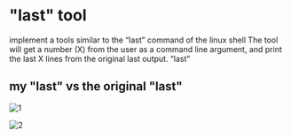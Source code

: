 # "last" tool
implement a tools similar to the “last” command of the linux shell
The tool will get a number (X) from the user as a command line argument, and print the last X lines from the original last output. “last”
## my "last" vs the original "last"
![1](https://user-images.githubusercontent.com/74181068/172003304-f9dce9af-8728-4446-af30-da23cf0be47b.PNG)

![2](https://user-images.githubusercontent.com/74181068/172003332-f0a9f208-f368-4498-96c7-c8ae6e84487e.PNG)
